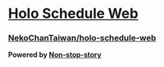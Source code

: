 # [Holo Schedule Web](/build)

### [NekoChanTaiwan/holo-schedule-web](https://github.com/NekoChanTaiwan/holo-schedule-web)

**Powered by [Non-stop-story](https://github.com/YunzheZJU/non-stop-story)**
